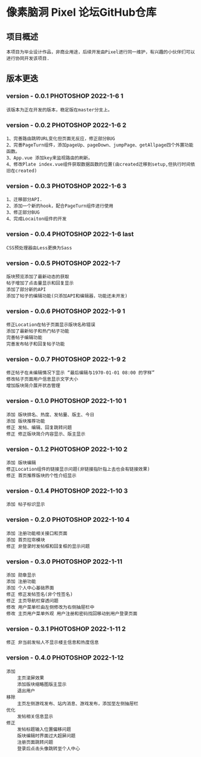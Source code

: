 # 像素脑洞 Pixel 论坛GitHub仓库

## 项目概述
    本项目为毕业设计作品，非商业用途，后续开发由Pixel进行同一维护，有兴趣的小伙伴们可以进行协同开发该项目.

## 版本更迭

### version - 0.0.1 PHOTOSHOP 2022-1-6 1
    该版本为正在开发的版本，稳定版在master分支上。
### version - 0.0.2 PHOTOSHOP 2022-1-6 2
    1、完善路由跳转URL变化但页面无反应，修正部分BUG
    2、完善PageTurn组件，添加pageUp、pageDown、jumpPage、getAllpage四个外置功能函数。
    3、App.vue 添加key来监视路由的刷新。
    4、修改Plate index.vue组件获取数据函数的位置(由created迁移到setup,但执行时间依旧在created)
### version - 0.0.3 PHOTOSHOP 2022-1-6 3
    1、迁移部分API.
    2、添加一个新的hook，配合PageTurn组件进行使用
    3、修正部分BUG
    4、完成Locaiton组件的开发
### version - 0.0.4 PHOTOSHOP 2022-1-6 last
    CSS预处理器由Less更换为Sass
### version - 0.0.5 PHOTOSHOP 2022-1-7
    版块预览添加了最新动态的获取
    帖子增加了点击量显示和回复显示
    添加了部分新的API
    添加了帖子的编辑功能(只添加API和编辑器，功能还未开发)
### version - 0.0.6 PHOTOSHOP 2022-1-9 1
    修正Location在帖子页面显示版块名称错误
    添加了最新帖子和热门帖子功能
    完善帖子编辑功能
    完善发布帖子和回复帖子功能
### version - 0.0.7 PHOTOSHOP 2022-1-9 2
    修正帖子在未编辑情况下显示 “最后编辑与1970-01-01 08:00 的字样”
    修改帖子页面用户信息显示文字大小
    增加版块简介展开状态管理
### version - 0.1.0 PHOTOSHOP 2022-1-10 1
    添加 版块排名、热度、发帖量、版主、今日
    添加 版块推荐功能
    修正 发帖、编辑、回复跳转问题
    修正 修正版块简介内容显示、版主显示
### version - 0.1.2 PHOTOSHOP 2022-1-10 2
    添加 版块编辑
    修正Location组件的链接显示问题(非链接指针指上去也会有链接效果)
    修正 首页推荐版块的个性介绍显示
### version - 0.1.4 PHOTOSHOP 2022-1-10 3
    添加 帖子标识显示
### version - 0.2.0 PHOTOSHOP 2022-1-10 4
    添加 注册功能相关接口和页面
    添加 首页拉帘模块
    修正 非登录时发帖框和回复框的显示问题
### version - 0.3.0 PHOTOSHOP 2022-1-11
    添加 勋章显示
    添加 注册功能
    添加 个人中心基础界面
    修正 修正发帖签名(非个性签名)
    修正 主页导航栏穿透问题
    修改 用户菜单栏由左侧修改为右侧抽屉栏中
    修改 主页用户菜单外观 用户注册和密码找回移动到用户登录页面
### version - 0.3.1 PHOTOSHOP 2022-1-11 2
    修正 非当前发帖人不显示楼主信息和热度信息
### version - 0.4.0 PHOTOSHOP 2022-1-12
    添加
        主页滚屏效果
        添加版块缩略图版主显示
        退出用户
    移除
        主页左侧游戏发布、站内消息、游戏发布，添加至左侧抽屉栏
    优化 
        发帖相关信息显示
    修正 
        发帖标题输入位置偏移问题
        版块编辑时界面过大超屏问题
        注册页面跳转问题
        登录后点击头像跳转至个人中心

    